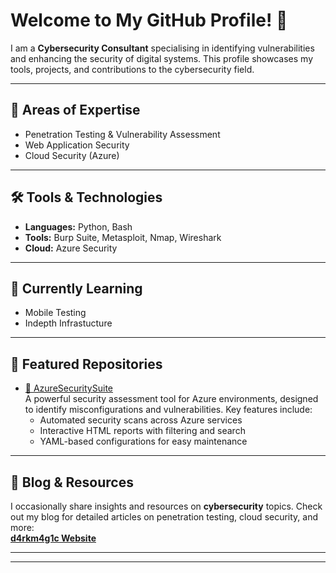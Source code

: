 # Welcome to My GitHub Profile! 👋

I am a **Cybersecurity Consultant** specialising in identifying vulnerabilities and enhancing the security of digital systems. This profile showcases my tools, projects, and contributions to the cybersecurity field.


---

## 🔐 Areas of Expertise
- Penetration Testing & Vulnerability Assessment
- Web Application Security
- Cloud Security (Azure)
---

## 🛠️ Tools & Technologies
- **Languages:** Python, Bash
- **Tools:** Burp Suite, Metasploit, Nmap, Wireshark
- **Cloud:** Azure Security

---

## 🌱 Currently Learning
- Mobile Testing
- Indepth Infrastucture

---

## 📂 Featured Repositories
- [🔗 AzureSecuritySuite](https://github.com/D4rkm4g1c/AzureSecuritySuite)  
  A powerful security assessment tool for Azure environments, designed to identify misconfigurations and vulnerabilities. Key features include:  
  - Automated security scans across Azure services  
  - Interactive HTML reports with filtering and search  
  - YAML-based configurations for easy maintenance



---

## 📖 Blog & Resources
I occasionally share insights and resources on **cybersecurity** topics. Check out my blog for detailed articles on penetration testing, cloud security, and more:  
**[d4rkm4g1c Website](https://d4rkm4g1c.github.io/)** 

---


---


